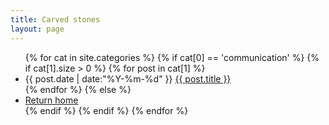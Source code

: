 ```yaml
---
title: Carved stones
layout: page
---
```


<ul class="listing">
{% for cat in site.categories %}
{% if cat[0] == 'communication' %}
{% if cat[1].size > 0 %}
{% for post in cat[1] %}
  <li class="listing-item">
  <time datetime="{{ post.date | date:"%Y-%m-%d" }}">{{ post.date | date:"%Y-%m-%d" }}</time>
  <a href="{{ site.url }}{{ post.url }}" title="{{ post.title }}">{{ post.title }}</a>
  </li>
{% endfor %}
{% else %}
  <li class="listing-item">
  <a href="{{ site.url }}" title="Too lazy to have a post">Return home</a>
  </li>
{% endif %}
{% endif %}
{% endfor %}
</ul>

